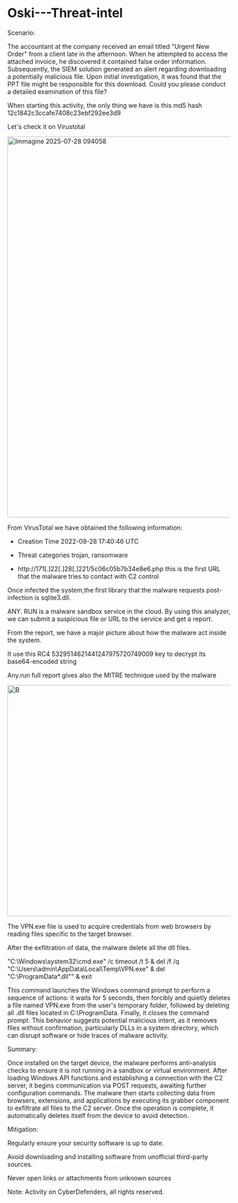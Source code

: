 # Oski---Threat-intel

Scenario: 

The accountant at the company received an email titled "Urgent New Order" from a client late in the afternoon. When he attempted to access the attached invoice, he discovered it contained false order information. Subsequently, the SIEM solution generated an alert regarding downloading a potentially malicious file. Upon initial investigation, it was found that the PPT file might be responsible for this download. Could you please conduct a detailed examination of this file?

When starting this activity, the only thing we have is this md5 hash 12c1842c3ccafe7408c23ebf292ee3d9

Let's check it on Virustotal 

<img width="1678" height="860" alt="Immagine 2025-07-28 094058" src="https://github.com/user-attachments/assets/1dce8e9f-51ae-42ed-a66b-7a4b6921e835" />

From VirusTotal we have obtained the following information:

- Creation Time 2022-09-28 17:40:46 UTC

- Threat categories trojan, ransomware

-  	http://171[.]22[.]28[.]221/5c06c05b7b34e8e6.php this is the first URL that the malware tries to contact with C2 control

Once infected the system,the first library that the malware requests post-infection is sqlite3.dll. 

ANY. RUN is a malware sandbox service in the cloud. By using this analyzer, we can submit a suspicious file or URL to the service and get a report.

From the report, we have a major picture about how the malware act inside the system. 

It use this RC4 5329514621441247975720749009 key to decrypt its base64-encoded string

Any.run full report gives also the MITRE technique used by the malware

<img width="1337" height="522" alt="B" src="https://github.com/user-attachments/assets/8d08574e-13d5-4b00-9958-8189d1e41be8" />

The VPN.exe file is used to acquire credentials from web browsers by reading files specific to the target browser. 

After the exfiltration of data, the malware delete all the dll files.

"C:\Windows\system32\cmd.exe" /c timeout /t 5 & del /f /q "C:\Users\admin\AppData\Local\Temp\VPN.exe" & del "C:\ProgramData\*.dll"" & exit

This command launches the Windows command prompt to perform a sequence of actions: it waits for 5 seconds, then forcibly and quietly deletes a file named VPN.exe from the user's temporary folder, followed by deleting all .dll files located in C:\ProgramData\. Finally, it closes the command prompt. This behavior suggests potential malicious intent, as it removes files without confirmation, particularly DLLs in a system directory, which can disrupt software or hide traces of malware activity.

Summary:

Once installed on the target device, the malware performs anti-analysis checks to ensure it is not running in a sandbox or virtual environment. After loading Windows API functions and establishing a connection with the C2 server, it begins communication via POST requests, awaiting further configuration commands. The malware then starts collecting data from browsers, extensions, and applications by executing its grabber component to exfiltrate all files to the C2 server. Once the operation is complete, it automatically deletes itself from the device to avoid detection.

Mitigation:

Regularly ensure your security software is up to date.

Avoid downloading and installing software from unofficial third-party sources.

Never open links or attachments from unknown sources

Note: Activity on CyberDefenders, all rights reserved.


